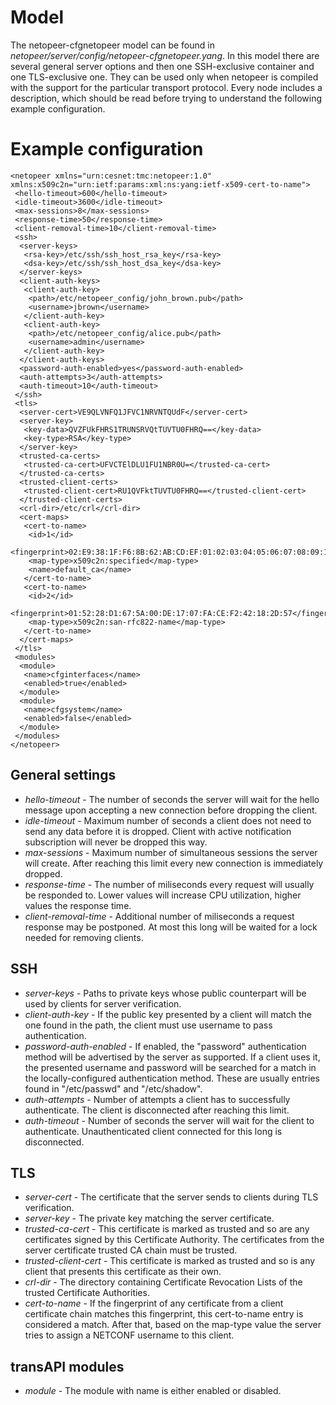 # Model #

The netopeer-cfgnetopeer model can be found in _netopeer/server/config/netopeer-cfgnetopeer.yang_. In this model there are several general server options and then one SSH-exclusive container and one TLS-exclusive one. They can be used only when netopeer is compiled with the support for the particular transport protocol. Every node includes a description, which should be read before trying to understand the following example configuration.

# Example configuration #

```
<netopeer xmlns="urn:cesnet:tmc:netopeer:1.0" xmlns:x509c2n="urn:ietf:params:xml:ns:yang:ietf-x509-cert-to-name">
 <hello-timeout>600</hello-timeout>
 <idle-timeout>3600</idle-timeout>
 <max-sessions>8</max-sessions>
 <response-time>50</response-time>
 <client-removal-time>10</client-removal-time>
 <ssh>
  <server-keys>
   <rsa-key>/etc/ssh/ssh_host_rsa_key</rsa-key>
   <dsa-key>/etc/ssh/ssh_host_dsa_key</dsa-key>
  </server-keys>
  <client-auth-keys>
   <client-auth-key>
    <path>/etc/netopeer_config/john_brown.pub</path>
    <username>jbrown</username>
   </client-auth-key>
   <client-auth-key>
    <path>/etc/netopeer_config/alice.pub</path>
    <username>admin</username>
   </client-auth-key>
  </client-auth-keys>
  <password-auth-enabled>yes</password-auth-enabled>
  <auth-attempts>3</auth-attempts>
  <auth-timeout>10</auth-timeout>
 </ssh>
 <tls>
  <server-cert>VE9QLVNFQ1JFVC1NRVNTQUdF</server-cert>
  <server-key>
   <key-data>QVZFUkFHRS1TRUNSRVQtTUVTU0FHRQ==</key-data>
   <key-type>RSA</key-type>
  </server-key>
  <trusted-ca-certs>
   <trusted-ca-cert>UFVCTElDLU1FU1NBR0U=</trusted-ca-cert>
  </trusted-ca-certs>
  <trusted-client-certs>
   <trusted-client-cert>RU1QVFktTUVTU0FHRQ==</trusted-client-cert>
  </trusted-client-certs>
  <crl-dir>/etc/crl</crl-dir>
  <cert-maps>
   <cert-to-name>
    <id>1</id>
    <fingerprint>02:E9:38:1F:F6:8B:62:AB:CD:EF:01:02:03:04:05:06:07:08:09:10:11</fingerprint>
    <map-type>x509c2n:specified</map-type>
    <name>default_ca</name>
   </cert-to-name>
   <cert-to-name>
    <id>2</id>
    <fingerprint>01:52:28:D1:67:5A:00:DE:17:07:FA:CE:F2:42:18:2D:57</fingerprint>
    <map-type>x509c2n:san-rfc822-name</map-type>
   </cert-to-name>
  </cert-maps>
 </tls>
 <modules>
  <module>
   <name>cfginterfaces</name>
   <enabled>true</enabled>
  </module>
  <module>
   <name>cfgsystem</name>
   <enabled>false</enabled>
  </module>
 </modules>
</netopeer>
```

## General settings ##

  * _hello-timeout_ - The number of seconds the server will wait for the hello message upon accepting a new connection before dropping the client.
  * _idle-timeout_ - Maximum number of seconds a client does not need to send any data before it is dropped. Client with active notification subscription will never be dropped this way.
  * _max-sessions_ - Maximum number of simultaneous sessions the server will create. After reaching this limit every new connection is immediately dropped.
  * _response-time_ - The number of miliseconds every request will usually be responded to. Lower values will increase CPU utilization, higher values the response time.
  * _client-removal-time_ - Additional number of miliseconds a request response may be postponed. At most this long will be waited for a lock needed for removing clients.

## SSH ##

  * _server-keys_ - Paths to private keys whose public counterpart will be used by clients for server verification.
  * _client-auth-key_ - If the public key presented by a client will match the one found in the path, the client must use username to pass authentication.
  * _password-auth-enabled_ - If enabled, the "password" authentication method will be advertised by the server as supported. If a client uses it, the presented username and password will be searched for a match in the locally-configured authentication method. These are usually entries found in "/etc/passwd" and "/etc/shadow".
  * _auth-attempts_ - Number of attempts a client has to successfully authenticate. The client is disconnected after reaching this limit.
  * _auth-timeout_ - Number of seconds the server will wait for the client to authenticate. Unauthenticated client connected for this long is disconnected.

## TLS ##

  * _server-cert_ - The certificate that the server sends to clients during TLS verification.
  * _server-key_ - The private key matching the server certificate.
  * _trusted-ca-cert_ - This certificate is marked as trusted and so are any certificates signed by this Certificate Authority. The certificates from the server certificate trusted CA chain must be trusted.
  * _trusted-client-cert_ - This certificate is marked as trusted and so is any client that presents this certificate as their own.
  * _crl-dir_ - The directory containing Certificate Revocation Lists of the trusted Certificate Authorities.
  * _cert-to-name_ - If the fingerprint of any certificate from a client certificate chain matches this fingerprint, this cert-to-name entry is considered a match. After that, based on the map-type value the server tries to assign a NETCONF username to this client.

## transAPI modules ##

  * _module_ - The module with name is either enabled or disabled.